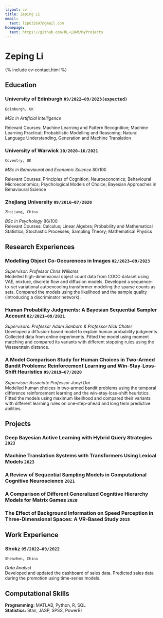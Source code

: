 ```yaml
---
layout: cv
title: Zeping Li
email:
  text: lzp632697@gmail.com
homepage:
  text: https://github.com/RL-LBAM/MyProjects
---
```


# Zeping **Li**

<!--
include contact information from the front matter
Supported arguments:
    - homepage: url, text
    - phone
    - email
-->

{% include cv-contact.html %}

## Education

### **University of Edinburgh** `09/2022–09/2023(expected)`

```
Edinburgh, UK
```

*MSc in Artificial Intelligence*



Relevant Courses: Machine Learning and Pattern Recognition; Machine Learning Practical; Probabilistic Modelling and Reasoning; Natural Language Understanding, Generation and Machine Translation

### **University of Warwick** `10/2020–10/2021`

```
Coventry, UK
```

*MSc in Behavioural and Economic Science* 80/100



Relevant Courses: Principles of Cognition; Neuroeconomics; Behavioural Microeconomics; Psychological Models of Choice; Bayesian Approaches in Behavioural Science

### **Zhejiang University** `09/2016–07/2020`

```
Zhejiang, China
```

*BSc in Psychology* 86/100  
Relevant Courses: Calculus; Linear Algebra; Probability and Mathematical Statistics; Stochastic Processes; Sampling Theory; Mathematical Physics

## Research Experiences
### **Modelling Object Co-Occurences in Images** `02/2023–09/2023`
*Supervisor: Professor Chris Williams*  
Modelled high-dimensional object count data from COCO dataset using VAE, mixture, discrete flow and diffusion models. Developed a sequence-to-set variational autoencoding transformer modeling the sparse counts as sets. Compared the models using the likelihood and the sample quality (introducing a discriminator network).

### **Human Probability Judgments: A Bayesian Sequential Sampler Account** `02/2021–09/2021`
*Supervisors: Professor Adam Sanborn & Professor Nick Chater*  
Developed a diffusion-based model to explain human probability judgments. Collected data from online experiments. Fitted the model using moment matching and compared its variants with different stopping rules using the Wasserstein distance.

### **A Model Comparison Study for Human Choices in Two-Armed Bandit Problems: Reinforcement Learning and Win-Stay-Loss-Shift Heuristics** `09/2019–07/2020`  
*Supervisor: Associate Professor Junyi Dai*  
Modelled human choices in two-armed bandit problems using the temporal difference reinforcement learning and the win-stay-loss-shift heuristics. Fitted the models using maximum likelihood and compared their variants with different learning rules on one-step-ahead and long term predictive abilities.

## Projects
### **Deep Bayesian Active Learning with Hybrid Query Strategies** `2023`
### **Machine Translation Systems with Transformers Using Lexical Models** `2023`
### **A Review of Sequential Sampling Models in Computational Cognitive Neuroscience** `2021`
### **A Comparison of Different Generalized Cognitive Hierarchy Models for Matrix Games** `2020`
### **The Effect of Background Information on Speed Perception in Three-Dimensional Spaces: A VR-Based Study** `2018`


## Work Experience
### **Shokz** `05/2022–09/2022`
```
Shenzhen, China
```
*Data Analyst*   
Developed and updated the dashboard of sales data. Predicted sales data during the promotion using time-series models.


## Computational Skills
**Programming:** MATLAB, Python, R, SQL  
**Statistics:** Stan, JASP, SPSS, PowerBI



<!-- ### Footer

-->
